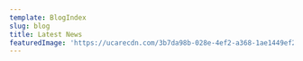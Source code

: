 ```yaml
---
template: BlogIndex
slug: blog
title: Latest News
featuredImage: 'https://ucarecdn.com/3b7da98b-028e-4ef2-a368-1ae1449ef2c7/'
---
```


